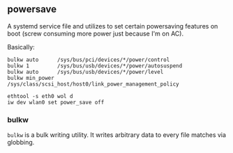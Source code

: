 ## powersave

A systemd service file and utilizes to set certain powersaving features
on boot (screw consuming more power just because I'm on AC).

Basically:

```
bulkw auto      /sys/bus/pci/devices/*/power/control
bulkw 1         /sys/bus/usb/devices/*/power/autosuspend
bulkw auto      /sys/bus/usb/devices/*/power/level
bulkw min_power /sys/class/scsi_host/host0/link_power_management_policy

ethtool -s eth0 wol d
iw dev wlan0 set power_save off
```

### bulkw

`bulkw` is a bulk writing utility. It writes arbitrary data to every
file matches via globbing.
